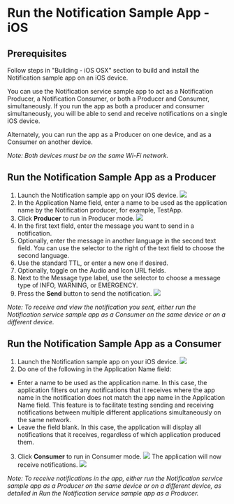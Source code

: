 # Run the Notification Sample App - iOS

## Prerequisites
Follow steps in "Building - iOS OSX" section to build and install the Notification sample app on an iOS device.

You can use the Notification service sample app to act as a Notification Producer, a Notification Consumer, or both a Producer and Consumer, simultaneously. If you run the app as both a producer and consumer simultaneously, you will be able to send and receive notifications on a single iOS device.

Alternately, you can run the app as a Producer on one device, and as a Consumer on another device.

*Note: Both devices must be on the same Wi-Fi network.*

## Run the Notification Sample App as a Producer

1. Launch the Notification sample app on your iOS device.
  ![][producer-1]
2. In the Application Name field, enter a name to be used as the application name by the Notification producer, for example, TestApp.
3. Click __Producer__ to run in Producer mode.
  ![][producer-2]
4. In the first text field, enter the message you want to send in a notification.
5. Optionally, enter the message in another language in the second text field. You can use the selector to the right of the text field to choose the second language.
6. Use the standard TTL, or enter a new one if desired.
7. Optionally, toggle on the Audio and Icon URL fields.
8. Next to the Message type label, use the selector to choose a message type of INFO, WARNING, or EMERGENCY.
9. Press the __Send__ button to send the notification.
  ![][producer-3]
    
*Note: To receive and view the notification you sent, either run the Notification service sample app as a Consumer on the same device or on a different device.*

## Run the Notification Sample App as a Consumer 

1. Launch the Notification sample app on your iOS device.
  ![][producer-1]
2. Do one of the following in the Application Name field:
  * Enter a name to be used as the application name. In this case, the application filters out any notifications that it receives where the app name in the notification does not match the app name in the Application Name field. This feature is to facilitate testing sending and receiving notifications between multiple different applications simultaneously on the same network.
  * Leave the field blank. In this case, the application will display all notifications that it receives, regardless of which application produced them.
3. Click __Consumer__ to run in Consumer mode.
  ![][consumer-1]
The application will now receive notifications.
  ![][consumer-2]

*Note: To receive notifications in the app, either run the Notification service sample app as a Producer on the same device or on a different device, as detailed in Run the Notification service sample app as a Producer.*

[producer-1]: /files/develop/run-sample-apps/ios-notification-sample/producer-1.png
[producer-2]: /files/develop/run-sample-apps/ios-notification-sample/producer-2.png
[producer-3]: /files/develop/run-sample-apps/ios-notification-sample/producer-3.png
[producer-4]: /files/develop/run-sample-apps/ios-notification-sample/producer-4.png
[consumer-1]: /files/develop/run-sample-apps/ios-notification-sample/consumer-1.png
[consumer-2]: /files/develop/run-sample-apps/ios-notification-sample/consumer-2.png
